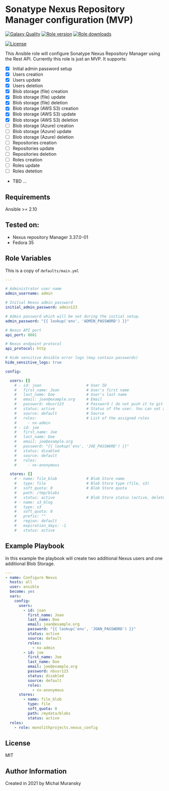 # Sonatype Nexus Repository Manager configuration (MVP)

[![Galaxy Quality](https://img.shields.io/ansible/quality/57180?style=flat&logo=ansible)](https://galaxy.ansible.com/monolithprojects/nexus_config)
[![Role version](https://img.shields.io/github/v/release/MonolithProjects/ansible-nexus_config)](https://galaxy.ansible.com/monolithprojects/nexus_config)
[![Role downloads](https://img.shields.io/ansible/role/d/57180)](https://galaxy.ansible.com/monolithprojects/nexus_config)
<!-- [![GitHub Actions](https://github.com/MonolithProjects/ansible-nexus_config/workflows/molecule%20test/badge.svg?branch=master)](https://github.com/MonolithProjects/ansible-nexus_config/actions) -->
[![License](https://img.shields.io/github/license/MonolithProjects/ansible-nexus_config)](https://github.com/MonolithProjects/ansible-nexus_config/blob/main/LICENSE)

This Ansible role will configure Sonatype Nexus Repository Manager using the Rest API.
Currently this role is just an MVP. It supports:

- [x] Initial admin password setup
- [x] Users creation
- [x] Users update
- [x] Users deletion
- [x] Blob storage (file) creation
- [x] Blob storage (file) update
- [x] Blob storage (file) deletion
- [x] Blob storage (AWS S3) creation
- [x] Blob storage (AWS S3) update
- [x] Blob storage (AWS S3) deletion
- [ ] Blob storage (Azure) creation
- [ ] Blob storage (Azure) update
- [ ] Blob storage (Azure) deletion
- [ ] Repositories creation
- [ ] Repositories update
- [ ] Repositories deletion
- [ ] Roles creation
- [ ] Roles update
- [ ] Roles detetion
- TBD ...

## Requirements

Ansible >= 2.10

## Tested on:

- Nexus repository Manager 3.37.0-01
- Fedora 35

## Role Variables

This is a copy of `defaults/main.yml`

```yaml
---

# Administrator user name
admin_username: admin

# Initial Nexus admin password
initial_admin_password: admin123

# Admin password which will be set during the initial setup.
admin_password: "{{ lookup('env', 'ADMIN_PASSWORD') }}"

# Nexus API port
api_port: 8081

# Nexus endpoint protocol
api_protocol: http

# Hide sensitive Ansible error logs (may contain passwords)
hide_sensitive_logs: true

config:

  users: []
    # - id: joan                    # User ID
    #   first_name: Joan            # User's first name
    #   last_name: Doe              # User's last name
    #   email: joan@example.org     # Email
    #   password: nbusr123          # Password ( do not push it to git :) )
    #   status: active              # Status of the user. You can set active/disabled or deleted to delete the user.
    #   source: default             # Source
    #   roles:                      # List of the assigned roles
    #     - nx-admin
    # - id: joe
    #   first_name: Joe
    #   last_name: Doe
    #   email: joe@example.org
    #   password: "{{ lookup('env', 'JOE_PASSWORD') }}"
    #   status: disabled
    #   source: default
    #   roles:
    #     - nx-anonymous

  stores: []
    # - name: file_blob             # Blob Store name
    #   type: file                  # Blob Store type (file, s3)
    #   soft_quota: 0               # Blob Store quota
    #   path: /tmp/blobs
    #   status: active              # Blob Store status (active, deleted)
    # - name: s3_blog
    #   type: s3
    #   soft_quota: 0
    #   prefix: ""
    #   region: default
    #   expiration_days: -1
    #   status: active
```

## Example Playbook

In this example the playbook will create two additional Nexus users and one additional Blob Storage.

```yaml
---
- name: Configure Nexus
  hosts: all
  user: ansible
  become: yes
  vars:
    config:
      users:
        - id: joan
          first_name: Joan
          last_name: Doe
          email: joan@example.org
          password: "{{ lookup('env', 'JOAN_PASSWORD') }}"
          status: active
          source: default
          roles:
            - nx-admin
        - id: joe
          first_name: Joe
          last_name: Doe
          email: joe@example.org
          password: nbusr123
          status: disabled
          source: default
          roles:
            - nx-anonymous
      stores:
        - name: file_blob
          type: file
          soft_quota: 0
          path: /mydata/blobs
          status: active
  roles:
    - role: monolithprojects.nexus_config
```

## License

MIT

## Author Information

Created in 2021 by Michal Muransky
